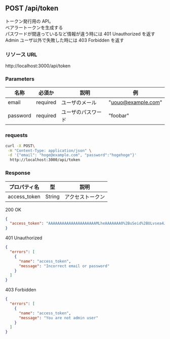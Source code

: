 ## POST /api/token

トークン発行用の API。<br>
ベアラートークンを生成する<br>
パスワードが間違っているなど情報が違う時には 401 Unauthorized を返す<br>
Admin ユーザ以外で失敗した時には 403 Forbidden を返す<br>

### リソース URL

http://localhost:3000/api/token

### Parameters

| 名称     | 必須か   | 　説明             | 例                 |
| -------- | -------- | ------------------ | ------------------ |
| email    | required | ユーザのメール     | "uouo@example.com" |
| password | required | ユーザのパスワード | "foobar"           |

### requests

```bash
curl -X POST\
 -H "Content-Type: application/json" \
 -d '{"email": "hoge@example.com", "password":"hogehoge"}'
  http://localhost:3000/api/token
```

### Response

| プロパティ名 | 型     | 説明             |
| ------------ | ------ | ---------------- |
| access_token | String | アクセストークン |

200 OK

```json
{
  "access_token": "AAAAAAAAAAAAAAAAAAAAAMLheAAAAAAA0%2BuSeid%2BULvsea4JtiGRiSDSJSI%3DEUifiRBkKG5E2XzMDjRfl76ZC9Ub0wnz4XsNiRVBChTYbJcE3F"
}
```

401 Unauthorized

```json
{
  "errors": [
    {
      "name": "access_token",
      "message": "Incorrect email or password"
    }
  ]
}
```

403 Forbidden

```json
{
  "errors": [
    {
      "name": "access_token",
      "message": "You are not admin user"
    }
  ]
}
```
